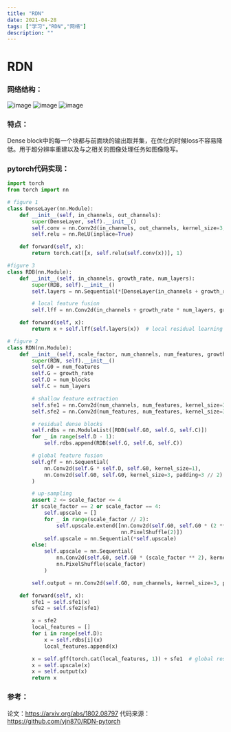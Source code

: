 ```yaml
---
title: "RDN"
date: 2021-04-28
tags: ["学习","RDN","网络"]
description: ""
---
```

# RDN
### 网络结构：

![image](https://img2022.cnblogs.com/blog/2824216/202204/2824216-20220428213154489-1038962111.png)
![image](https://img2022.cnblogs.com/blog/2824216/202204/2824216-20220428213336720-757541150.png)
![image](https://img2022.cnblogs.com/blog/2824216/202204/2824216-20220428213349367-458967360.png)

### 特点：
Dense block中的每一个块都与前面块的输出取并集，在优化的时候loss不容易降低。用于超分辨率重建以及与之相关的图像处理任务如图像隐写。

### pytorch代码实现：
```python
import torch
from torch import nn

# figure 1
class DenseLayer(nn.Module):
    def __init__(self, in_channels, out_channels):
        super(DenseLayer, self).__init__()
        self.conv = nn.Conv2d(in_channels, out_channels, kernel_size=3, padding=3 // 2)
        self.relu = nn.ReLU(inplace=True)

    def forward(self, x):
        return torch.cat([x, self.relu(self.conv(x))], 1)

#figure 3
class RDB(nn.Module):
    def __init__(self, in_channels, growth_rate, num_layers):
        super(RDB, self).__init__()
        self.layers = nn.Sequential(*[DenseLayer(in_channels + growth_rate * i, growth_rate) for i in range(num_layers)])

        # local feature fusion
        self.lff = nn.Conv2d(in_channels + growth_rate * num_layers, growth_rate, kernel_size=1)

    def forward(self, x):
        return x + self.lff(self.layers(x))  # local residual learning

# figure 2
class RDN(nn.Module):
    def __init__(self, scale_factor, num_channels, num_features, growth_rate, num_blocks, num_layers):
        super(RDN, self).__init__()
        self.G0 = num_features
        self.G = growth_rate
        self.D = num_blocks
        self.C = num_layers

        # shallow feature extraction
        self.sfe1 = nn.Conv2d(num_channels, num_features, kernel_size=3, padding=3 // 2)
        self.sfe2 = nn.Conv2d(num_features, num_features, kernel_size=3, padding=3 // 2)

        # residual dense blocks
        self.rdbs = nn.ModuleList([RDB(self.G0, self.G, self.C)])
        for _ in range(self.D - 1):
            self.rdbs.append(RDB(self.G, self.G, self.C))

        # global feature fusion
        self.gff = nn.Sequential(
            nn.Conv2d(self.G * self.D, self.G0, kernel_size=1),
            nn.Conv2d(self.G0, self.G0, kernel_size=3, padding=3 // 2)
        )

        # up-sampling
        assert 2 <= scale_factor <= 4
        if scale_factor == 2 or scale_factor == 4:
            self.upscale = []
            for _ in range(scale_factor // 2):
                self.upscale.extend([nn.Conv2d(self.G0, self.G0 * (2 ** 2), kernel_size=3, padding=3 // 2),
                                     nn.PixelShuffle(2)])
            self.upscale = nn.Sequential(*self.upscale)
        else:
            self.upscale = nn.Sequential(
                nn.Conv2d(self.G0, self.G0 * (scale_factor ** 2), kernel_size=3, padding=3 // 2),
                nn.PixelShuffle(scale_factor)
            )

        self.output = nn.Conv2d(self.G0, num_channels, kernel_size=3, padding=3 // 2)

    def forward(self, x):
        sfe1 = self.sfe1(x)
        sfe2 = self.sfe2(sfe1)

        x = sfe2
        local_features = []
        for i in range(self.D):
            x = self.rdbs[i](x)
            local_features.append(x)

        x = self.gff(torch.cat(local_features, 1)) + sfe1  # global residual learning
        x = self.upscale(x)
        x = self.output(x)
        return x
```

### 参考：
论文：https://arxiv.org/abs/1802.08797
代码来源：https://github.com/yjn870/RDN-pytorch
